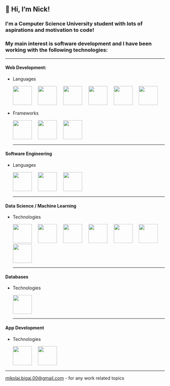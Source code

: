 ## 👋 Hi, I’m Nick!

### I'm a Computer Science University student with lots of aspirations and motivation to code!
### My main interest is software development and I have been working with the following technologies: <hr>
#### Web Development:
  - Languages
    <p>
      <img src="https://cdn.jsdelivr.net/gh/devicons/devicon@latest/icons/python/python-original.svg" width=60px />
      &nbsp &nbsp
      <img src="https://cdn.jsdelivr.net/gh/devicons/devicon@latest/icons/php/php-original.svg" width=60px />
      &nbsp &nbsp
      <img src="https://cdn.jsdelivr.net/gh/devicons/devicon@latest/icons/go/go-original-wordmark.svg" width=60px />
      &nbsp &nbsp
      <img src="https://cdn.jsdelivr.net/gh/devicons/devicon@latest/icons/javascript/javascript-original.svg" width=60px />
      &nbsp &nbsp
      <img src="https://cdn.jsdelivr.net/gh/devicons/devicon@latest/icons/html5/html5-original.svg" width=60px />
      &nbsp &nbsp
      <img src="https://cdn.jsdelivr.net/gh/devicons/devicon@latest/icons/css3/css3-original.svg" width=60px />
    </p>
  - Frameworks
    <p>
      <img src="https://cdn.jsdelivr.net/gh/devicons/devicon@latest/icons/react/react-original.svg" width=60px />
      &nbsp &nbsp
      <img src="https://cdn.jsdelivr.net/gh/devicons/devicon@latest/icons/vuejs/vuejs-original.svg" width=60px />
      &nbsp &nbsp
      <img src="https://cdn.jsdelivr.net/gh/devicons/devicon@latest/icons/yii/yii-original.svg" width=60px />
    </p> <hr>
#### Software Engineering
 - Languages
   <p>
     <img src="https://cdn.jsdelivr.net/gh/devicons/devicon@latest/icons/python/python-original.svg" width=60px />
     &nbsp &nbsp
     <img src="https://cdn.jsdelivr.net/gh/devicons/devicon@latest/icons/go/go-original-wordmark.svg" width=60px />
     &nbsp &nbsp
     <img src="https://cdn.jsdelivr.net/gh/devicons/devicon@latest/icons/cplusplus/cplusplus-original.svg" width=60px />
   </p> <hr>
#### Data Science / Machine Learning
  - Technologies
    <p>
      <img src="https://cdn.jsdelivr.net/gh/devicons/devicon@latest/icons/python/python-original.svg" width=60px />
      &nbsp &nbsp
      <img src="https://cdn.jsdelivr.net/gh/devicons/devicon@latest/icons/jupyter/jupyter-original.svg" width=60px />
      &nbsp &nbsp
      <img src="https://cdn.jsdelivr.net/gh/devicons/devicon@latest/icons/pandas/pandas-original-wordmark.svg" width=60px />
      &nbsp &nbsp
      <img src="https://cdn.jsdelivr.net/gh/devicons/devicon@latest/icons/numpy/numpy-original.svg" width=60px />
      &nbsp &nbsp
      <img src="https://cdn.jsdelivr.net/gh/devicons/devicon@latest/icons/kaggle/kaggle-original.svg" width=60px />
      &nbsp &nbsp
      <img src="https://cdn.jsdelivr.net/gh/devicons/devicon@latest/icons/scikitlearn/scikitlearn-original.svg" width=60px />
      &nbsp &nbsp
      <img src="https://cdn.jsdelivr.net/gh/devicons/devicon@latest/icons/tensorflow/tensorflow-original.svg" width=60px />
    </p> <hr>
#### Databases
  - Technologies
    <p>
      <img src="https://cdn.jsdelivr.net/gh/devicons/devicon@latest/icons/postgresql/postgresql-original.svg" width=60px />
    </p> <hr>
#### App Development
  - Technologies
    <p>
      <img src="https://cdn.jsdelivr.net/gh/devicons/devicon@latest/icons/kotlin/kotlin-original.svg" width=60px />
      &nbsp &nbsp
      <img src="https://cdn.jsdelivr.net/gh/devicons/devicon@latest/icons/csharp/csharp-original.svg" width=60px />
    </p>
<hr>

mikolaj.bigaj.00@gmail.com - for any work related topics
